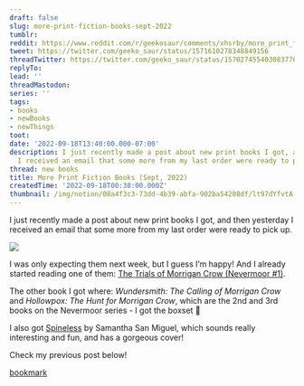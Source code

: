 ```yaml
---
draft: false
slug: more-print-fiction-books-sept-2022
tumblr:
reddit: https://www.reddit.com/r/geekosaur/comments/xhsrby/more_print_fiction_books_sept_2022/
tweet: https://twitter.com/geeko_saur/status/1571610278348849156
threadTwitter: https://twitter.com/geeko_saur/status/1570274554030837760
replyTo:
lead: ''
threadMastodon:
series: ''
tags:
- books
- newBooks
- newThings
toot:
date: '2022-09-18T13:40:00.000-07:00'
description: I just recently made a post about new print books I got, and then yesterday
  I received an email that some more from my last order were ready to pick up.
thread: new books
title: More Print Fiction Books (Sept, 2022)
createdTime: '2022-09-18T00:38:00.000Z'
thumbnail: /img/notion/08a4f3c3-73dd-4b39-abfa-902ba54208df/lt97dYfvtA-1200.jpeg
---
```


I just recently made a post about new print books I got, and then yesterday I received an email that some more from my last order were ready to pick up.

![](/img/notion/08a4f3c3-73dd-4b39-abfa-902ba54208df/aphqx6CEvp-1200.jpeg)

I was only expecting them next week, but I guess I’m happy! And I already started reading one of them: [The Trials of Morrigan Crow (Nevermoor #1)](https://www.goodreads.com/book/show/34219873-the-trials-of-morrigan-crow).

The other book I got where: _Wundersmith: The Calling of Morrigan Crow_ and _Hollowpox: The Hunt for Morrigan Crow_, which are the 2nd and 3rd books on the Nevermoor series - I got the boxset 🙂

I also got [Spineless](https://www.goodreads.com/book/show/59131384-spineless) by Samantha San Miguel, which sounds really interesting and fun, and has a gorgeous cover!

Check my previous post below!

[bookmark](https://geekosaur.com/post/new-print-fiction-books-sept-2022/)